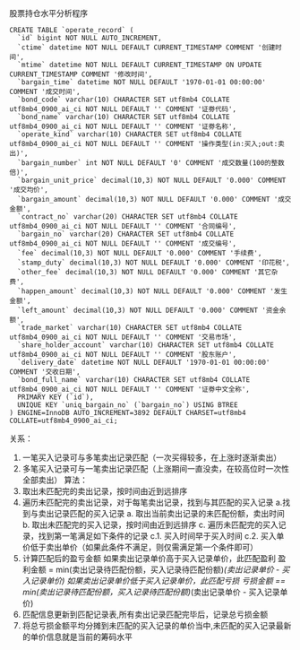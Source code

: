股票持仓水平分析程序

```
CREATE TABLE `operate_record` (
  `id` bigint NOT NULL AUTO_INCREMENT,
  `ctime` datetime NOT NULL DEFAULT CURRENT_TIMESTAMP COMMENT '创建时间',
  `mtime` datetime NOT NULL DEFAULT CURRENT_TIMESTAMP ON UPDATE CURRENT_TIMESTAMP COMMENT '修改时间',
  `bargain_time` datetime NOT NULL DEFAULT '1970-01-01 00:00:00' COMMENT '成交时间',
  `bond_code` varchar(10) CHARACTER SET utf8mb4 COLLATE utf8mb4_0900_ai_ci NOT NULL DEFAULT '' COMMENT '证劵代码',
  `bond_name` varchar(10) CHARACTER SET utf8mb4 COLLATE utf8mb4_0900_ai_ci NOT NULL DEFAULT '' COMMENT '证劵名称',
  `operate_kind` varchar(10) CHARACTER SET utf8mb4 COLLATE utf8mb4_0900_ai_ci NOT NULL DEFAULT '' COMMENT '操作类型(in:买入;out:卖出)',
  `bargain_number` int NOT NULL DEFAULT '0' COMMENT '成交数量(100的整数倍)',
  `bargain_unit_price` decimal(10,3) NOT NULL DEFAULT '0.000' COMMENT '成交均价',
  `bargain_amount` decimal(10,3) NOT NULL DEFAULT '0.000' COMMENT '成交金额',
  `contract_no` varchar(20) CHARACTER SET utf8mb4 COLLATE utf8mb4_0900_ai_ci NOT NULL DEFAULT '' COMMENT '合同编号',
  `bargain_no` varchar(20) CHARACTER SET utf8mb4 COLLATE utf8mb4_0900_ai_ci NOT NULL DEFAULT '' COMMENT '成交编号',
  `fee` decimal(10,3) NOT NULL DEFAULT '0.000' COMMENT '手续费',
  `stamp_duty` decimal(10,3) NOT NULL DEFAULT '0.000' COMMENT '印花税',
  `other_fee` decimal(10,3) NOT NULL DEFAULT '0.000' COMMENT '其它杂费',
  `happen_amount` decimal(10,3) NOT NULL DEFAULT '0.000' COMMENT '发生金额',
  `left_amount` decimal(10,3) NOT NULL DEFAULT '0.000' COMMENT '资金余额',
  `trade_market` varchar(10) CHARACTER SET utf8mb4 COLLATE utf8mb4_0900_ai_ci NOT NULL DEFAULT '' COMMENT '交易市场',
  `share_holder_account` varchar(10) CHARACTER SET utf8mb4 COLLATE utf8mb4_0900_ai_ci NOT NULL DEFAULT '' COMMENT '股东账户',
  `delivery_date` datetime NOT NULL DEFAULT '1970-01-01 00:00:00' COMMENT '交收日期',
  `bond_full_name` varchar(10) CHARACTER SET utf8mb4 COLLATE utf8mb4_0900_ai_ci NOT NULL DEFAULT '' COMMENT '证劵中文全称',
  PRIMARY KEY (`id`),
  UNIQUE KEY `uniq_bargain_no` (`bargain_no`) USING BTREE
) ENGINE=InnoDB AUTO_INCREMENT=3892 DEFAULT CHARSET=utf8mb4 COLLATE=utf8mb4_0900_ai_ci;
```

关系：
1. 一笔买入记录可与多笔卖出记录匹配（一次买得较多，在上涨时逐渐卖出）
2. 多笔买入记录可与一笔卖出记录匹配（上涨期间一直没卖，在较高位时一次性全部卖出）
算法：
1. 取出未匹配完的卖出记录，按时间由近到远排序
2. 遍历未匹配完的卖出记录，对于每笔卖出记录，找到与其匹配的买入记录
   a.找到与卖出记录匹配的买入记录 
      a. 取出当前卖出记录的未匹配份额，卖出时间
      b. 取出未匹配完的买入记录，按时间由近到远排序
      c. 遍历未匹配完的买入记录，找到第一笔满足如下条件的记录
         c.1. 买入时间早于买入时间
         c.2. 买入单价低于卖出单价（如果此条件不满足，则仅需满足第一个条件即可）
3. 计算匹配后的盈亏金额
      如果卖出记录单价高于买入记录单价，此匹配盈利
      盈利金额 = min(卖出记录待匹配份额，买入记录待匹配份额)*(卖出记录单价 - 买入记录单价)
      如果卖出记录单价低于买入记录单价，此匹配亏损
      亏损金额 == min(卖出记录待匹配份额，买入记录待匹配份额)*(卖出记录单价 - 买入记录单价)
4. 匹配信息更新到匹配记录表,所有卖出记录匹配完毕后，记录总亏损金额 
5. 将总亏损金额平均分摊到未匹配的买入记录的单价当中,未匹配的买入记录最新的单价信息就是当前的筹码水平
